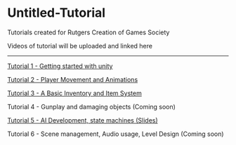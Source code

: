 # Untitled-Tutorial
Tutorials created for Rutgers Creation of Games Society

Videos of tutorial will be uploaded and linked here

---

[Tutorial 1 - Getting started with unity](https://youtu.be/kpsmWuuQ9rg)

[Tutorial 2 - Player Movement and Animations](https://youtu.be/COzy39CuG4o)

[Tutorial 3 - A Basic Inventory and Item System](https://youtu.be/fhbHSM-VWUY)

Tutorial 4 - Gunplay and damaging objects (Coming soon)

[Tutorial 5 - AI Development, state machines (Slides)](https://docs.google.com/presentation/d/1YA3TWFZC5bggK4xz3mSOoJGmzYDajOrF4vbVz3dZz2o/edit?usp=sharing)

Tutorial 6 - Scene management, Audio usage, Level Design (Coming soon)
